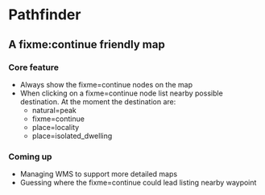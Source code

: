 # Pathfinder
## A fixme:continue friendly map

### Core feature
* Always show the fixme=continue nodes on the map
* When clicking on a fixme=continue node list nearby possible destination. At the moment the destination are:
  * natural=peak
  * fixme=continue
  * place=locality
  * place=isolated_dwelling
### Coming up
* Managing WMS to support more detailed maps
* Guessing where the fixme=continue could lead listing nearby waypoint
